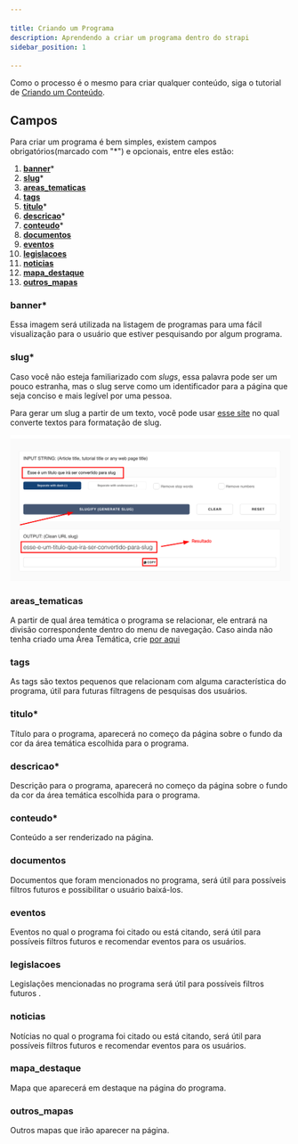 ```yaml
---

title: Criando um Programa
description: Aprendendo a criar um programa dentro do strapi
sidebar_position: 1

---
```


Como o processo é o mesmo para criar qualquer conteúdo, siga o tutorial de [Criando um Conteúdo](/docs/strapi/iniciando-gerenciamento#criando-conteúdo).

## Campos

Para criar um programa é bem simples, existem campos obrigatórios(marcado com "*") e opcionais, entre eles estão:

1. [__banner__](#banner)*
2. [__slug__](#slug)*
3. [__areas_tematicas__](#areas_tematicas) 
4. [__tags__](#tags)
5. [__titulo__](#titulo)*
6. [__descricao__](#descricao)*
7. [__conteudo__](#conteudo)*
8. [__documentos__](#documentos)
9. [__eventos__ ](#eventos)
10. [__legislacoes__](#legislacoes)
11. [__noticias__](#noticias)
12. [__mapa_destaque__ ](#mapa_destaque)
13. [__outros_mapas__ ](#outros_mapas)

### banner*

Essa imagem será utilizada na listagem de programas para uma fácil visualização para o usuário que estiver pesquisando por algum programa.

### slug*

Caso você não esteja familiarizado com _slugs_, essa palavra pode ser um pouco estranha, mas o slug serve como um identificador para a página que seja conciso e mais legível por uma pessoa.

Para gerar um slug a partir de um texto, você pode usar [esse site](https://slugify.online/) no qual converte textos para formatação de slug.

![Alt](images/generating-slug.png)


### areas_tematicas

A partir de qual área temática o programa se relacionar, ele entrará na divisão correspondente dentro do menu de navegação. Caso ainda não tenha criado uma Área Temática, crie [por aqui](/docs/strapi/area-tematica/criar)

### tags

As tags são textos pequenos que relacionam com alguma característica do programa, útil para futuras filtragens de pesquisas dos usuários.

### titulo*

Título para o programa, aparecerá no começo da página sobre o fundo da cor da área temática escolhida para o programa.

### descricao*

Descrição para o programa, aparecerá no começo da página sobre o fundo da cor da área temática escolhida para o programa.

### conteudo*

Conteúdo a ser renderizado na página.

### documentos

Documentos que foram mencionados no programa, será útil para possíveis filtros futuros e possibilitar o usuário baixá-los.

### eventos

Eventos no qual o programa foi citado ou está citando, será útil para possíveis filtros futuros e recomendar eventos para os usuários.

### legislacoes

Legislações mencionadas no programa será útil para possíveis filtros futuros .

### noticias

Notícias no qual o programa foi citado ou está citando, será útil para possíveis filtros futuros e recomendar eventos para os usuários.

### mapa_destaque

Mapa que aparecerá em destaque na página do programa.

### outros_mapas

Outros mapas que irão aparecer na página.